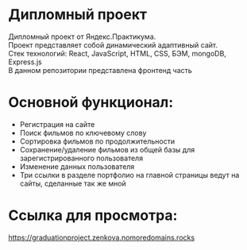 # Дипломный проект  
Дипломный проект от Яндекс.Практикума.  
Проект представляет собой динамический адаптивный сайт.  
Стек технологий: React, JavaScript, HTML, CSS, БЭМ, mongoDB, Express.js  
В данном репозитории представлена фронтенд часть 

# Основной функционал:  
- Регистрация на сайте
- Поиск фильмов по ключевому слову
- Сортировка фильмов по продолжительности
- Сохранение/удаление фильмов из общей базы для зарегистрированного пользователя
- Изменение данных пользователя
- Три ссылки в разделе портфолио на главной страницы ведут на сайты, сделанные так же мной  

# Ссылка для просмотра:  
https://graduationproject.zenkova.nomoredomains.rocks
